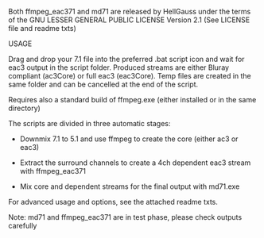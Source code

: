 Both ffmpeg_eac371 and md71 are released by HellGauss under the terms of the GNU LESSER GENERAL PUBLIC LICENSE Version 2.1 (See LICENSE file and readme txts)

USAGE

Drag and drop your 7.1 file into the preferred .bat script icon and wait for eac3 output in the script folder. Produced streams are either Bluray compliant (ac3Core) or full eac3 (eac3Core). Temp files are created in the same folder and can be cancelled at the end of the script.

Requires also a standard build of ffmpeg.exe (either installed or in the same directory)

The scripts are divided in three automatic stages:

- Downmix 7.1 to 5.1 and use ffmpeg to create the core (either ac3 or eac3)

- Extract the surround channels to create a 4ch dependent eac3 stream with ffmpeg_eac371

- Mix core and dependent streams for the final output with md71.exe

For advanced usage and options, see the attached readme txts.

Note: md71 and ffmpeg_eac371 are in test phase, please check outputs carefully